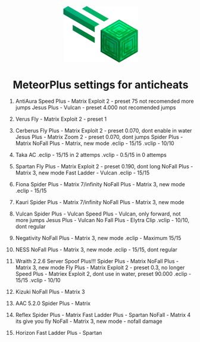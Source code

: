 <div align="center">
	<img src="src/main/resources/assets/plus/logo.png" alt="meteor-plus" width="200px"/>
	<h1>MeteorPlus settings for anticheats</h1>
</div>

1. AntiAura
Speed Plus - Matrix Exploit 2 - preset 75 not recomended more jumps
Jesus Plus - Vulcan - preset 4.000 not recomended jumps

2. Verus
Fly - Matrix Exploit 2 - preset 1

3. Cerberus
Fly Plus - Matrix Exploit 2 - preset 0.070, dont enable in water
Jesus Plus - Matrix Zoom 2 - preset 0.070, dont jumps
Spider Plus - Matrix
NoFall Plus - Matrix, new mode
.eclip - 15/15
.vclip - 10/10

4. Taka AC
.eclip - 15/15 in 2 attemps
.vclip - 0.5/15 in 0 attemps

5. Spartan
Fly Plus - Matrix Exploit 2 - preset 0.190, dont long
NoFall Plus - Matrix 3, new mode
Fast Ladder - Vulcan
.eclip - 15/15

6. Fiona
Spider Plus - Matrix 7/infinity
NoFall Plus - Matrix 3, new mode
.eclip - 15/15

7. Kauri
Spider Plus - Matrix 7/infinity
NoFall Plus - Matrix 3, new mode

8. Vulcan
Spider Plus - Vulcan
Speed Plus - Vulcan, only forward, not more jumps
Jesus Plus - Vulcan
No Fall Plus - Elytra Clip
.vclip - 10/10, dont regular

9. Negativity
NoFall Plus - Matrix 3, new mode
.eclip - Maximum 15/15

10. NESS
NoFall Plus - Matrix 3, new mode
.eclip - 15/15, dont regular

11. Wraith 2.2.6
Server Spoof Plus!!!
Spider Plus - Matrix
NoFall Plus - Matrix 3, new mode
Fly Plus - Matrix Exploit 2 - preset 0.3, no longer
Speed Plus - Matriex Exploit 2, dont use in water, preset 90.000
.eclip - 15/15
.vclip - 10/10

12. Kizuki
NoFall Plus - Matrix 3

13. AAC 5.2.0
Spider Plus - Matrix

14. Reflex
Spider Plus - Matrix
Fast Ladder Plus - Spartan
NoFall - Matrix 4 its give you fly
NoFall - Matrix 3, new mode - nofall damage

15. Horizon
Fast Ladder Plus - Spartan

